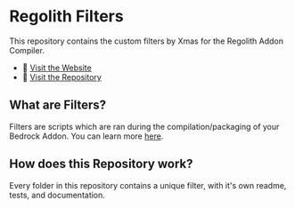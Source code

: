 # Regolith Filters

This repository contains the custom filters by Xmas for the Regolith Addon Compiler.

 - 🔗 [Visit the Website](https://bedrock-oss.github.io/regolith/)
 - 🔗 [Visit the Repository](https://github.com/Bedrock-OSS/regolith)

## What are Filters?

Filters are scripts which are ran during the compilation/packaging of your Bedrock Addon. You can learn more [here](https://bedrock-oss.github.io/regolith/guide/filters).

## How does this Repository work?

Every folder in this repository contains a unique filter, with it's own readme, tests, and documentation.
